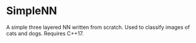 # SimpleNN
A simple three layered NN written from scratch. Used to classify images of cats and dogs. Requires C++17.
